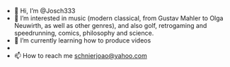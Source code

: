 - 👋 Hi, I’m @Josch333
- 👀 I’m interested in music (modern classical, from Gustav Mahler to Olga Neuwirth, as well as other genres), and also golf, retrogaming and speedrunning, comics, philosophy and science.
- 🌱 I’m currently learning how to produce videos
-
- 📫 How to reach me schnierjoao@yahoo.com

<!---
Josch333/Josch333 is a ✨ special ✨ repository because its `README.md` (this file) appears on your GitHub profile.
You can click the Preview link to take a look at your changes.
--->
